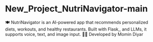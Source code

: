 # New_Project_NutriNavigator-main
🍽️ NutriNavigator is an AI-powered app that recommends personalized diets, workouts, and healthy restaurants. Built with Flask,, and LLMs, it supports voice, text, and image input. 👨‍💻 Developed by Momin Diyar
